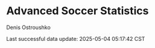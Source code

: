 # Advanced Soccer Statistics
Denis Ostroushko

<!-- gfm -->

Last successful data update: 2025-05-04 05:17:42 CST

